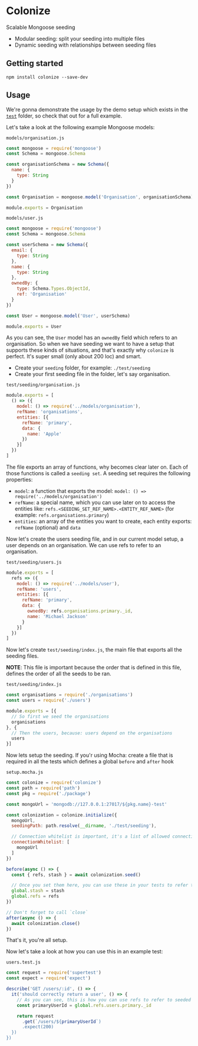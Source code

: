# Colonize

Scalable Mongoose seeding

* Modular seeding: split your seeding into multiple files
* Dynamic seeding with relationships between seeding files

## Getting started

```shell
npm install colonize --save-dev
```

## Usage

We're gonna demonstrate the usage by the demo setup which exists in the [`test`](https://github.com/mikevercoelen/colonize/tree/master/test) folder, so check that out for a full example.

Let's take a look at the following example Mongoose models:

`models/organisation.js`
```js
const mongoose = require('mongoose')
const Schema = mongoose.Schema

const organisationSchema = new Schema({
  name: {
    type: String
  }
})

const Organisation = mongoose.model('Organisation', organisationSchema)

module.exports = Organisation
```

`models/user.js`
```js
const mongoose = require('mongoose')
const Schema = mongoose.Schema

const userSchema = new Schema({
  email: {
    type: String
  },
  name: {
    type: String
  },
  ownedBy: {
    type: Schema.Types.ObjectId,
    ref: 'Organisation'
  }
})

const User = mongoose.model('User', userSchema)

module.exports = User
```

As you can see, the `User` model has an `ownedBy` field which refers to an organisation. So when we have seeding we want to have a setup that supports these kinds of situations, and that's exactly why `colonize` is perfect. It's super small (only about 200 loc) and smart.

* Create your `seeding` folder, for example: `./test/seeding`
* Create your first seeding file in the folder, let's say organisation.

`test/seeding/organisation.js`
```js
module.exports = [
  () => ({
    model: () => require('../models/organisation'),
    refName: 'organisations',
    entities: [{
      refName: 'primary',
      data: {
        name: 'Apple'
      })
    }]
  })
]
```

The file exports an array of functions, why becomes clear later on. Each of those functions is called a `seeding set`. A seeding set requires the following properties:

* `model`: a function that exports the model: `model: () => require('../models/organisation')`
* `refName`: a special name, which you can use later on to access the entities like: `refs.<SEEDING_SET_REF_NAME>.<ENTITY_REF_NAME>` (for example: `refs.organisations.primary`)
* `entities`: an array of the entities you want to create, each entity exports: `refName` (optional) and `data`

Now let's create the users seeding file, and in our current model setup, a user depends on an organisation. We can use refs to refer to an organisation.

`test/seeding/users.js`
```js
module.exports = [
  refs => ({
    model: () => require('../models/user'),
    refName: 'users',
    entities: [{
      refName: 'primary',
      data: {
        ownedBy: refs.organisations.primary._id,
        name: 'Michael Jackson'
      }
    }]
  })
]
```

Now let's create `test/seeding/index.js`, the main file that exports all the seeding files.

**NOTE**: This file is important because the order that is defined in this file, defines the order of all the seeds to be ran.

`test/seeding/index.js`
```js
const organisations = require('./organisations')
const users = require('./users')

module.exports = [{
  // So first we seed the organisations
  organisations
}, {
  // Then the users, because: users depend on the organisations
  users
}]
```

Now lets setup the seeding. If you'r using Mocha: create a file that is required in all the tests which defines a global `before` and `after` hook

`setup.mocha.js`
```js
const colonize = require('colonize')
const path = require('path')
const pkg = require('./package')

const mongoUrl = 'mongodb://127.0.0.1:27017/${pkg.name}-test'

const colonization = colonize.initialize({
  mongoUrl,
  seedingPath: path.resolve(__dirname, './test/seeding'),

  // Connection whitelist is important, it's a list of allowed connections (this is to double check we're not seeding / dropping a live database)
  connectionWhitelist: [
    mongoUrl
  ]
})

before(async () => {
  const { refs, stash } = await colonization.seed()

  // Once you set them here, you can use these in your tests to refer to all the created data ;)
  global.stash = stash
  global.refs = refs
})

// Don't forget to call `close`
after(async () => {
  await colonization.close()
})
```

That's it, you're all setup.

Now let's take a look at how you can use this in an example test:

`users.test.js`
```js
const request = require('supertest')
const expect = require('expect')

describe('GET /users/:id', () => {
  it('should correctly return a user', () => {
    // As you can see, this is how you can use refs to refer to seeded entities
    const primaryUserId = global.refs.users.primary._id

    return request
      .get(`/users/${primaryUserId`)
      .expect(200)
  })
})
```
